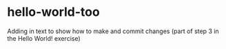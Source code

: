 # hello-world-too
Adding in text to show how to make and commit changes (part of step 3 in the Hello World! exercise)
